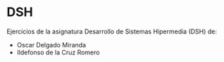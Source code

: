# DSH

Ejercicios de la asignatura Desarrollo de Sistemas Hipermedia (DSH) de:

- Oscar Delgado Miranda
- Ildefonso de la Cruz Romero
